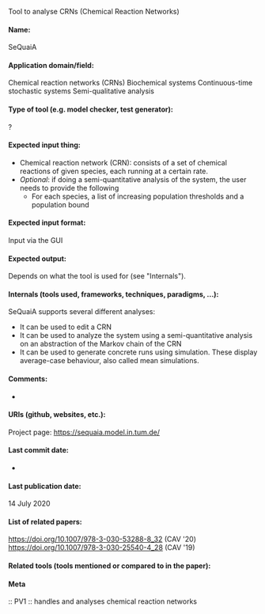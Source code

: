 Tool to analyse CRNs (Chemical Reaction Networks)

#### Name:
SeQuaiA

#### Application domain/field:
Chemical reaction networks (CRNs)
Biochemical systems
Continuous-time stochastic systems
Semi-qualitative analysis

#### Type of tool (e.g. model checker, test generator):
?

#### Expected input thing:
- Chemical reaction network (CRN): consists of a set of chemical reactions of given species, each running at a certain rate.
- *Optional*: if doing a semi-quantitative analysis of the system, the user needs to provide the following
	- For each species, a list of increasing population thresholds and a population bound

#### Expected input format:
Input via the GUI

#### Expected output:
Depends on what the tool is used for (see "Internals").

#### Internals (tools used, frameworks, techniques, paradigms, ...):
SeQuaiA supports several different analyses:
- It can be used to edit a CRN
- It can be used to analyze the system using a semi-quantitative analysis on an abstraction of the Markov chain of the CRN
- It can be used to generate concrete runs using simulation. These display average-case behaviour, also called mean simulations.

#### Comments:
-

#### URIs (github, websites, etc.):
Project page: https://sequaia.model.in.tum.de/

#### Last commit date:
-

#### Last publication date:
14 July 2020

#### List of related papers:
https://doi.org/10.1007/978-3-030-53288-8_32 (CAV '20)
https://doi.org/10.1007/978-3-030-25540-4_28 (CAV '19)

#### Related tools (tools mentioned or compared to in the paper):

#### Meta
:: PV1 :: handles and analyses chemical reaction networks